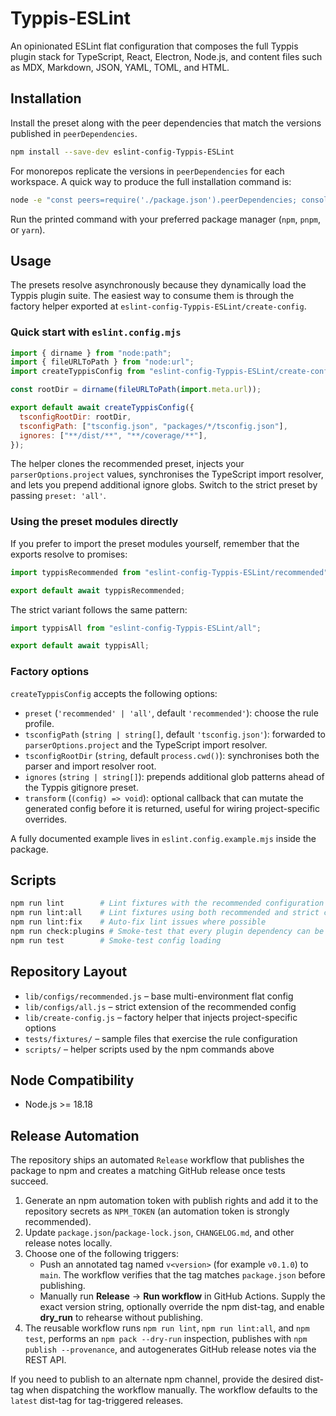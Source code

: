 # Typpis-ESLint

An opinionated ESLint flat configuration that composes the full Typpis plugin stack for TypeScript, React, Electron, Node.js, and content files such as MDX, Markdown, JSON, YAML, TOML, and HTML.

## Installation

Install the preset along with the peer dependencies that match the versions published in `peerDependencies`.

```bash
npm install --save-dev eslint-config-Typpis-ESLint
```

For monorepos replicate the versions in `peerDependencies` for each workspace. A quick way to produce the full installation command is:

```bash
node -e "const peers=require('./package.json').peerDependencies; console.log('npm install --save-dev ' + Object.entries(peers).map(([name, version]) => `${name}@${version}`).join(' '));"
```

Run the printed command with your preferred package manager (`npm`, `pnpm`, or `yarn`).

## Usage

The presets resolve asynchronously because they dynamically load the Typpis plugin suite. The easiest way to consume them is through the factory helper exported at `eslint-config-Typpis-ESLint/create-config`.

### Quick start with `eslint.config.mjs`

```js
import { dirname } from "node:path";
import { fileURLToPath } from "node:url";
import createTyppisConfig from "eslint-config-Typpis-ESLint/create-config";

const rootDir = dirname(fileURLToPath(import.meta.url));

export default await createTyppisConfig({
  tsconfigRootDir: rootDir,
  tsconfigPath: ["tsconfig.json", "packages/*/tsconfig.json"],
  ignores: ["**/dist/**", "**/coverage/**"],
});
```

The helper clones the recommended preset, injects your `parserOptions.project` values, synchronises the TypeScript import resolver, and lets you prepend additional ignore globs. Switch to the strict preset by passing `preset: 'all'`.

### Using the preset modules directly

If you prefer to import the preset modules yourself, remember that the exports resolve to promises:

```js
import typpisRecommended from "eslint-config-Typpis-ESLint/recommended";

export default await typpisRecommended;
```

The strict variant follows the same pattern:

```js
import typpisAll from "eslint-config-Typpis-ESLint/all";

export default await typpisAll;
```

### Factory options

`createTyppisConfig` accepts the following options:

- `preset` (`'recommended' | 'all'`, default `'recommended'`): choose the rule profile.
- `tsconfigPath` (`string | string[]`, default `'tsconfig.json'`): forwarded to `parserOptions.project` and the TypeScript import resolver.
- `tsconfigRootDir` (`string`, default `process.cwd()`): synchronises both the parser and import resolver root.
- `ignores` (`string | string[]`): prepends additional glob patterns ahead of the Typpis gitignore preset.
- `transform` (`(config) => void`): optional callback that can mutate the generated config before it is returned, useful for wiring project-specific overrides.

A fully documented example lives in `eslint.config.example.mjs` inside the package.

## Scripts

```bash
npm run lint        # Lint fixtures with the recommended configuration
npm run lint:all    # Lint fixtures using both recommended and strict configs
npm run lint:fix    # Auto-fix lint issues where possible
npm run check:plugins # Smoke-test that every plugin dependency can be loaded
npm run test        # Smoke-test config loading
```

## Repository Layout

- `lib/configs/recommended.js` – base multi-environment flat config
- `lib/configs/all.js` – strict extension of the recommended config
- `lib/create-config.js` – factory helper that injects project-specific options
- `tests/fixtures/` – sample files that exercise the rule configuration
- `scripts/` – helper scripts used by the npm commands above

## Node Compatibility

- Node.js >= 18.18

## Release Automation

The repository ships an automated `Release` workflow that publishes the package to npm and creates a matching GitHub release once tests succeed.

1. Generate an npm automation token with publish rights and add it to the repository secrets as `NPM_TOKEN` (an automation token is strongly recommended).
2. Update `package.json`/`package-lock.json`, `CHANGELOG.md`, and other release notes locally.
3. Choose one of the following triggers:
   - Push an annotated tag named `v<version>` (for example `v0.1.0`) to `main`. The workflow verifies that the tag matches `package.json` before publishing.
   - Manually run **Release** → **Run workflow** in GitHub Actions. Supply the exact version string, optionally override the npm dist-tag, and enable **dry_run** to rehearse without publishing.
4. The reusable workflow runs `npm run lint`, `npm run lint:all`, and `npm test`, performs an `npm pack --dry-run` inspection, publishes with `npm publish --provenance`, and autogenerates GitHub release notes via the REST API.

If you need to publish to an alternate npm channel, provide the desired dist-tag when dispatching the workflow manually. The workflow defaults to the `latest` dist-tag for tag-triggered releases.
